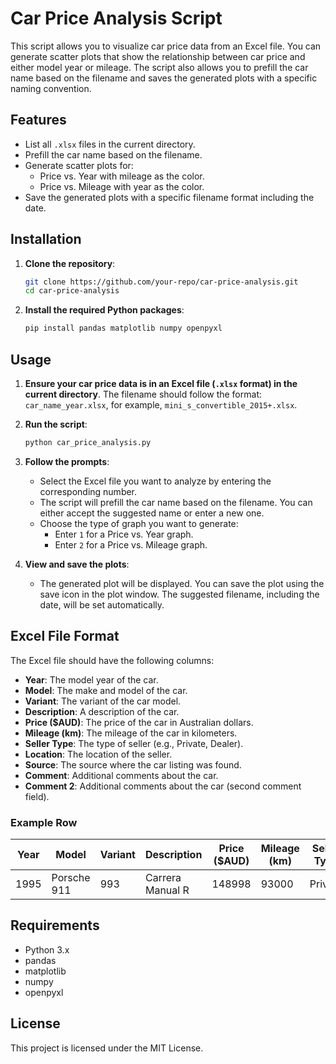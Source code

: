 # Car Price Analysis Script

This script allows you to visualize car price data from an Excel file. You can generate scatter plots that show the relationship between car price and either model year or mileage. The script also allows you to prefill the car name based on the filename and saves the generated plots with a specific naming convention.

## Features

- List all `.xlsx` files in the current directory.
- Prefill the car name based on the filename.
- Generate scatter plots for:
  - Price vs. Year with mileage as the color.
  - Price vs. Mileage with year as the color.
- Save the generated plots with a specific filename format including the date.

## Installation

1. **Clone the repository**:
    ```bash
    git clone https://github.com/your-repo/car-price-analysis.git
    cd car-price-analysis
    ```

2. **Install the required Python packages**:
    ```bash
    pip install pandas matplotlib numpy openpyxl
    ```

## Usage

1. **Ensure your car price data is in an Excel file (`.xlsx` format) in the current directory**. The filename should follow the format: `car_name_year.xlsx`, for example, `mini_s_convertible_2015+.xlsx`.

2. **Run the script**:
    ```bash
    python car_price_analysis.py
    ```

3. **Follow the prompts**:
    - Select the Excel file you want to analyze by entering the corresponding number.
    - The script will prefill the car name based on the filename. You can either accept the suggested name or enter a new one.
    - Choose the type of graph you want to generate:
      - Enter `1` for a Price vs. Year graph.
      - Enter `2` for a Price vs. Mileage graph.

4. **View and save the plots**:
    - The generated plot will be displayed. You can save the plot using the save icon in the plot window. The suggested filename, including the date, will be set automatically.

## Excel File Format

The Excel file should have the following columns:

- **Year**: The model year of the car.
- **Model**: The make and model of the car.
- **Variant**: The variant of the car model.
- **Description**: A description of the car.
- **Price ($AUD)**: The price of the car in Australian dollars.
- **Mileage (km)**: The mileage of the car in kilometers.
- **Seller Type**: The type of seller (e.g., Private, Dealer).
- **Location**: The location of the seller.
- **Source**: The source where the car listing was found.
- **Comment**: Additional comments about the car.
- **Comment 2**: Additional comments about the car (second comment field).

### Example Row

| Year | Model       | Variant  | Description                   | Price ($AUD) | Mileage (km) | Seller Type | Location | Source  | Comment | Comment 2 |
|------|-------------|----------|-------------------------------|--------------|--------------|-------------|----------|---------|---------|-----------|
| 1995 | Porsche 911 | 993      | Carrera Manual R              | 148998       | 93000        | Private     | NaN      | Carsales| NaN     | NaN       |

## Requirements

- Python 3.x
- pandas
- matplotlib
- numpy
- openpyxl

## License

This project is licensed under the MIT License.

